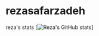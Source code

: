 # rezasafarzadeh
reza's stats
[![Reza's GitHub stats](https://github-readme-stats.vercel.app/api?username=safarzadeh-reza&show_icons=true&theme=tokyonight&include_all_commits=true&count_private=true)]
